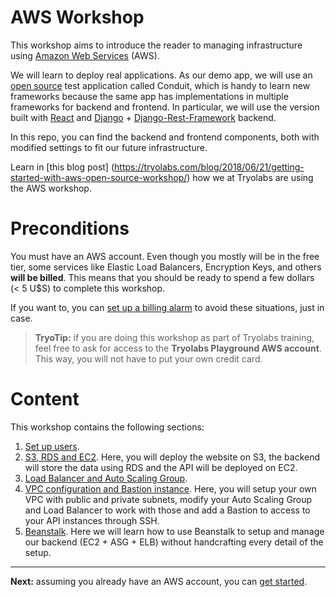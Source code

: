 # AWS Workshop

This workshop aims to introduce the reader to managing infrastructure using [Amazon Web Services](https://aws.amazon.com/) (AWS).

We will learn to deploy real applications. As our demo app, we will use an [open source](https://github.com/gothinkster/realworld) test application called Conduit, which is handy to learn new frameworks because the same app has implementations in multiple frameworks for backend and frontend. In particular, we will use the version built with [React](https://reactjs.org/) and [Django](https://www.djangoproject.com/) + [Django-Rest-Framework](http://www.django-rest-framework.org/) backend.

In this repo, you can find the backend and frontend components, both with modified settings to fit our future infrastructure.

Learn in [this blog post] (https://tryolabs.com/blog/2018/06/21/getting-started-with-aws-open-source-workshop/) how we at Tryolabs are using the AWS workshop.

# Preconditions

You must have an AWS account. Even though you mostly will be in the free tier, some services like Elastic Load Balancers, Encryption Keys, and others **will be billed**. This means that you should be ready to spend a few dollars (< 5 U$S) to complete this workshop.

If you want to, you can [set up a billing alarm](http://docs.aws.amazon.com/awsaccountbilling/latest/aboutv2/free-tier-alarms.html) to avoid these situations, just in case.

> **TryoTip:** if you are doing this workshop as part of Tryolabs training, feel free to ask for access to the **Tryolabs Playground AWS account**. This way, you will not have to put your own credit card.

# Content

This workshop contains the following sections:

1. [Set up users](/workshop/set-up-users.md).
2. [S3, RDS and EC2](/workshop/s3-web-ec2-api-rds/introduction.md). Here, you will deploy the website on S3, the backend will store the data using RDS and the API will be deployed on EC2.
3. [Load Balancer and Auto Scaling Group](/workshop/elb-auto-scaling-group/introduction.md).
4. [VPC configuration and Bastion instance](/workshop/vpc-subnets-bastion/introduction.md). Here, you will setup your own VPC with public and private subnets, modify your Auto Scaling Group and Load Balancer to work with those and add a Bastion to access to your API instances through SSH.
5. [Beanstalk](/workshop/beanstalk/introduction.md). Here we will learn how to use Beanstalk to setup and manage our backend (EC2 + ASG + ELB) without handcrafting every detail of the setup.

---

**Next:** assuming you already have an AWS account, you can [get started](/workshop/set-up-users.md).
